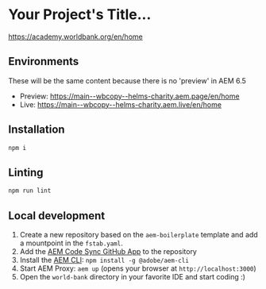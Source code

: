 # Your Project's Title...
https://academy.worldbank.org/en/home

## Environments
These will be the same content because there is no 'preview' in AEM 6.5
- Preview: https://main--wbcopy--helms-charity.aem.page/en/home
- Live: https://main--wbcopy--helms-charity.aem.live/en/home

## Installation

```sh
npm i
```

## Linting

```sh
npm run lint
```

## Local development

1. Create a new repository based on the `aem-boilerplate` template and add a mountpoint in the `fstab.yaml`.
1. Add the [AEM Code Sync GitHub App](https://github.com/apps/aem-code-sync) to the repository
1. Install the [AEM CLI](https://github.com/adobe/helix-cli): `npm install -g @adobe/aem-cli`
1. Start AEM Proxy: `aem up` (opens your browser at `http://localhost:3000`)
1. Open the `world-bank` directory in your favorite IDE and start coding :)
